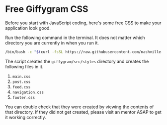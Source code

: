 # Free Giffygram CSS

Before you start with JavaScript coding, here's some free CSS to make your application look good.

Run the following command in the terminal. It does not matter which directory you are currently in when you run it.

```sh
/bin/bash -c "$(curl -fsSL https://raw.githubusercontent.com/nashville-software-school/client-side-mastery/master/book-3-giffygram/chapters/scripts/giffygram-styles.sh)"
```

The script creates the `giffygram/src/styles` directory and creates the following files in it.

1. `main.css`
1. `post.css`
1. `feed.css`
1. `navigation.css`
1. `footer.css`

You can double check that they were created by viewing the contents of that directory. If they did not get created, please visit an mentor ASAP to get it working correctly.

